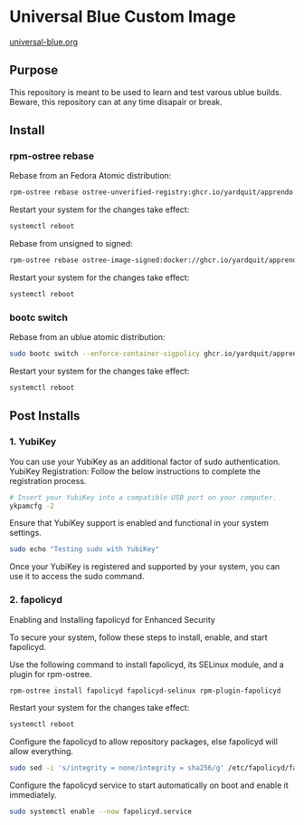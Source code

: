 # Universal Blue Custom Image
[universal-blue.org](https://universal-blue.org/)

## Purpose

This repository is meant to be used to learn and test varous ublue builds.<br>
Beware, this repository can at any time disapair or break.

## Install
### rpm-ostree rebase
Rebase from an Fedora Atomic distribution:
```bash
rpm-ostree rebase ostree-unverified-registry:ghcr.io/yardquit/apprendo:latest
```
Restart your system for the changes take effect:
```bash
systemctl reboot
```
Rebase from unsigned to signed:
```bash
rpm-ostree rebase ostree-image-signed:docker://ghcr.io/yardquit/apprendo:latest
```
Restart your system for the changes take effect:
```bash
systemctl reboot
```

### bootc switch
Rebase from an ublue atomic distribution:
```bash
sudo bootc switch --enforce-container-sigpolicy ghcr.io/yardquit/apprendo:latest
```

Restart your system for the changes take effect:
```bash
systemctl reboot
```

## Post Installs

### 1. YubiKey
You can use your YubiKey as an additional factor of sudo authentication.<br>
YubiKey Registration: Follow the below instructions to complete the registration process.
```bash
# Insert your YubiKey into a compatible USB port on your computer.
ykpamcfg -2
```
Ensure that YubiKey support is enabled and functional in your system settings.
```bash
sudo echo "Testing sudo with YubiKey"
```
Once your YubiKey is registered and supported by your system, you can use it to access the sudo command. 


### 2. fapolicyd
Enabling and Installing fapolicyd for Enhanced Security  

To secure your system, follow these steps to install, enable, and start fapolicyd.

Use the following command to install fapolicyd, its SELinux module, and a plugin for rpm-ostree.
```bash
rpm-ostree install fapolicyd fapolicyd-selinux rpm-plugin-fapolicyd
```
Restart your system for the changes take effect:
```bash
systemctl reboot
```
Configure the fapolicyd to allow repository packages, else fapolicyd will allow everything.
```bash
sudo sed -i 's/integrity = none/integrity = sha256/g' /etc/fapolicyd/fapolicyd.conf
```
Configure the fapolicyd service to start automatically on boot and enable it immediately.
```bash
sudo systemctl enable --now fapolicyd.service
``` 
